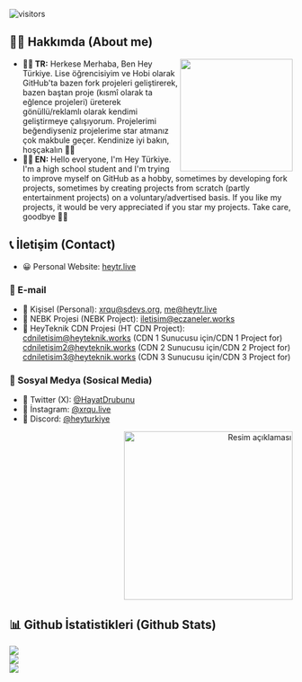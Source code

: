 ![visitors](https://visitor-badge.laobi.icu/badge?page_id=heyturkiye204&left_text=👁%20Ziyaretçi%20Sayısı:%20(Visitors):)

## 👋🏻 Hakkımda (About me)
<img width="200" align="right" src="https://heyturkiye204.github.io/heyturkiye204/cdn/profil.png" />

* <b>👋🏻 TR:</b> Herkese Merhaba, Ben Hey Türkiye. Lise öğrencisiyim ve Hobi olarak GitHub'ta bazen fork projeleri geliştirerek, bazen baştan proje (kısmî olarak ta eğlence projeleri) üreterek gönüllü/reklamlı olarak kendimi geliştirmeye çalışıyorum. Projelerimi beğendiyseniz projelerime star atmanız çok makbule geçer. Kendinize iyi bakın, hoşçakalın 👋🏻
* <b>👋🏻 EN:</b> Hello everyone, I'm Hey Türkiye. I'm a high school student and I'm trying to improve myself on GitHub as a hobby, sometimes by developing fork projects, sometimes by creating projects from scratch (partly entertainment projects) on a voluntary/advertised basis. If you like my projects, it would be very appreciated if you star my projects. Take care, goodbye 👋🏻

## 📞 İletişim (Contact)
* 😀 Personal Website: [heytr.live](https://heytr.live/)
### 📧 E-mail
* 📧 Kişisel (Personal): [xrqu@sdevs.org](mailto:xrqu@sdevs.org), [me@heytr.live](mailto:me@heytr.live)
* 📧 NEBK Projesi (NEBK Project): [iletisim@eczaneler.works](mailto:iletisim@eczaneler.works)
* 📧 HeyTeknik CDN Projesi (HT CDN Project):<br>
[cdniletisim@heyteknik.works](mailto:cdniletisim@heyteknik.works) (CDN 1 Sunucusu için/CDN 1 Project for)<br>
[cdniletisim2@heyteknik.works](mailto:cdniletisim2@heyteknik.works) (CDN 2 Sunucusu için/CDN 2 Project for)<br>
[cdniletisim3@heyteknik.works](mailto:cdniletisim3@heyteknik.works) (CDN 3 Sunucusu için/CDN 3 Project for)<br>

### 💫 Sosyal Medya (Sosical Media)
* 💫 Twitter (X): [@HayatDrubunu](https://x.com/@HayatDrubunu)
* 💫 İnstagram: [@xrqu.live](https://instagram.com/xrqu.live)
* 💫 Discord: [@heyturkiye](https://discord.com/users/718374283642011728) <p align="right"><img src="https://api.heytr.live/api/718374283642011728" width="300" alt="Resim açıklaması"></p>

## 📊 Github İstatistikleri (Github Stats)
![](https://github-readme-stats.vercel.app/api?username=heyturkiye204&theme=dark&hide_border=false&include_all_commits=false&count_private=false)<br/>
![](https://github-readme-streak-stats.herokuapp.com/?user=heyturkiye204&theme=dark&hide_border=false)<br/>
![](https://github-readme-stats.vercel.app/api/top-langs/?username=heyturkiye204&theme=dark&hide_border=false&include_all_commits=false&count_private=false&layout=compact)
